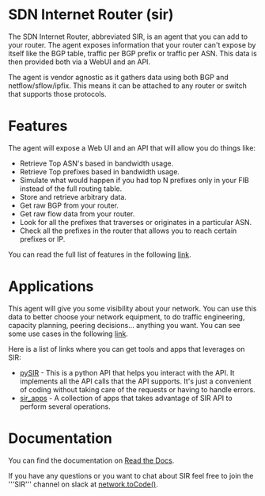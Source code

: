 SDN Internet Router (sir)
=========================

The SDN Internet Router, abbreviated SIR, is an agent that you can add to your router. The agent exposes information that your router can't expose by itself like the BGP table, traffic per BGP prefix or traffic per ASN. This data is then provided both via a WebUI and an API.

The agent is vendor agnostic as it gathers data using both BGP and netflow/sflow/ipfix. This means it can be attached to any router or switch that supports those protocols.

Features
========

The agent will expose a Web UI and an API that will allow you do things like:

* Retrieve Top ASN's based in bandwidth usage.
* Retrieve Top prefixes based in bandwidth usage.
* Simulate what would happen if you had top N prefixes only in your FIB instead of the full routing table.
* Store and retrieve arbitrary data.
* Get raw BGP from your router.
* Get raw flow data from your router.
* Look for all the prefixes that traverses or originates in a particular ASN.
* Check all the prefixes in the router that allows you to reach certain prefixes or IP.

You can read the full list of features in the following [link](http://sdn-internet-router-sir.readthedocs.org/en/latest/features/index.html).

Applications
============

This agent will give you some visibility about your network. You can use this data to better choose your network equipment, to do traffic engineering, capacity planning, peering decisions... anything you want. You can see some use cases in the following [link](http://sdn-internet-router-sir.readthedocs.org/en/latest/use_cases/index.html).

Here is a list of links where you can get tools and apps that leverages on SIR:

* [pySIR](https://github.com/dbarrosop/pySIR) - This is a python API that helps you interact with the API. It implements all the API calls that the API supports. It's just a convenient of coding without taking care of the requests or having to handle errors.
* [sir_apps](https://github.com/dbarrosop/sir_apps) - A collection of apps that takes advantage of SIR API to perform several operations.

Documentation
=============

You can find the documentation on [Read the Docs](http://sdn-internet-router-sir.readthedocs.org/en/latest/).

If you have any questions or you want to chat about SIR feel free to join the '''SIR''' channel on slack at [network.toCode()](https://networktocode.herokuapp.com/).
